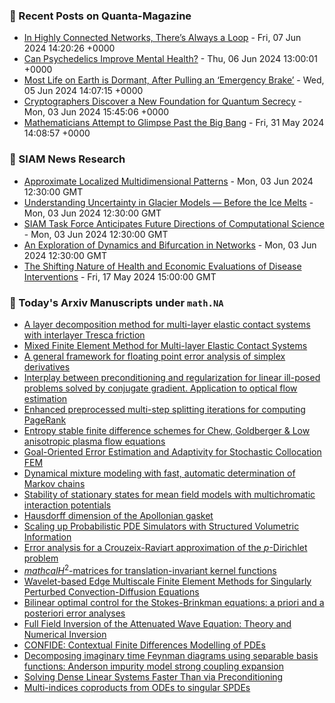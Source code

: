 ### 📝 Recent Posts on Quanta-Magazine
<!-- quanta starts -->
* <a href="https://www.quantamagazine.org/in-highly-connected-networks-theres-always-a-loop-20240607/">In Highly Connected Networks, There’s Always a Loop</a> - Fri, 07 Jun 2024 14:20:26 +0000
* <a href="https://www.quantamagazine.org/can-psychedelics-improve-mental-health-20240606/">Can Psychedelics Improve Mental Health?</a> - Thu, 06 Jun 2024 13:00:01 +0000
* <a href="https://www.quantamagazine.org/most-life-on-earth-is-dormant-after-pulling-an-emergency-brake-20240605/">Most Life on Earth is Dormant, After Pulling an ‘Emergency Brake’</a> - Wed, 05 Jun 2024 14:07:15 +0000
* <a href="https://www.quantamagazine.org/cryptographers-discover-a-new-foundation-for-quantum-secrecy-20240603/">Cryptographers Discover a New Foundation for Quantum Secrecy</a> - Mon, 03 Jun 2024 15:45:06 +0000
* <a href="https://www.quantamagazine.org/mathematicians-attempt-to-glimpse-past-the-big-bang-20240531/">Mathematicians Attempt to Glimpse Past the Big Bang</a> - Fri, 31 May 2024 14:08:57 +0000
<!-- quanta ends -->

### 📝 SIAM News Research
<!-- siam-news starts -->
* <a href="https://sinews.siam.org/Details-Page/approximate-localized-multidimensional-patterns">Approximate Localized Multidimensional Patterns</a> - Mon, 03 Jun 2024 12:30:00 GMT
* <a href="https://sinews.siam.org/Details-Page/understanding-uncertainty-in-glacier-models-before-the-ice-melts">Understanding Uncertainty in Glacier Models — Before the Ice Melts</a> - Mon, 03 Jun 2024 12:30:00 GMT
* <a href="https://sinews.siam.org/Details-Page/siam-task-force-anticipates-future-directions-of-computational-science">SIAM Task Force Anticipates Future Directions of Computational Science</a> - Mon, 03 Jun 2024 12:30:00 GMT
* <a href="https://sinews.siam.org/Details-Page/an-exploration-of-dynamics-and-bifurcation-in-networks">An Exploration of Dynamics and Bifurcation in Networks</a> - Mon, 03 Jun 2024 12:30:00 GMT
* <a href="https://sinews.siam.org/Details-Page/the-shifting-nature-of-health-and-economic-evaluations-of-disease-interventions">The Shifting Nature of Health and Economic Evaluations of Disease Interventions</a> - Fri, 17 May 2024 15:00:00 GMT
<!-- siam-news ends -->

### 📝 Today's Arxiv Manuscripts under ``math.NA``
<!-- arxiv-math-na starts -->
* <a href="https://arxiv.org/abs/2406.04499">A layer decomposition method for multi-layer elastic contact systems with interlayer Tresca friction</a>
* <a href="https://arxiv.org/abs/2406.04504">Mixed Finite Element Method for Multi-layer Elastic Contact Systems</a>
* <a href="https://arxiv.org/abs/2406.04530">A general framework for floating point error analysis of simplex derivatives</a>
* <a href="https://arxiv.org/abs/2406.04695">Interplay between preconditioning and regularization for linear ill-posed problems solved by conjugate gradient. Application to optical flow estimation</a>
* <a href="https://arxiv.org/abs/2406.04749">Enhanced preprocessed multi-step splitting iterations for computing PageRank</a>
* <a href="https://arxiv.org/abs/2406.04783">Entropy stable finite difference schemes for Chew, Goldberger & Low anisotropic plasma flow equations</a>
* <a href="https://arxiv.org/abs/2406.05028">Goal-Oriented Error Estimation and Adaptivity for Stochastic Collocation FEM</a>
* <a href="https://arxiv.org/abs/2406.04653">Dynamical mixture modeling with fast, automatic determination of Markov chains</a>
* <a href="https://arxiv.org/abs/2406.04884">Stability of stationary states for mean field models with multichromatic interaction potentials</a>
* <a href="https://arxiv.org/abs/2406.04922">Hausdorff dimension of the Apollonian gasket</a>
* <a href="https://arxiv.org/abs/2406.05020">Scaling up Probabilistic PDE Simulators with Structured Volumetric Information</a>
* <a href="https://arxiv.org/abs/2210.12116">Error analysis for a Crouzeix-Raviart approximation of the $p$-Dirichlet problem</a>
* <a href="https://arxiv.org/abs/2210.16609">$mathcal{H}^2$-matrices for translation-invariant kernel functions</a>
* <a href="https://arxiv.org/abs/2309.12108">Wavelet-based Edge Multiscale Finite Element Methods for Singularly Perturbed Convection-Diffusion Equations</a>
* <a href="https://arxiv.org/abs/2404.18348">Bilinear optimal control for the Stokes-Brinkman equations: a priori and a posteriori error analyses</a>
* <a href="https://arxiv.org/abs/2405.18082">Full Field Inversion of the Attenuated Wave Equation: Theory and Numerical Inversion</a>
* <a href="https://arxiv.org/abs/2303.15827">CONFIDE: Contextual Finite Differences Modelling of PDEs</a>
* <a href="https://arxiv.org/abs/2307.08566">Decomposing imaginary time Feynman diagrams using separable basis functions: Anderson impurity model strong coupling expansion</a>
* <a href="https://arxiv.org/abs/2312.08893">Solving Dense Linear Systems Faster Than via Preconditioning</a>
* <a href="https://arxiv.org/abs/2405.11314">Multi-indices coproducts from ODEs to singular SPDEs</a>
<!-- arxiv-math-na ends -->
